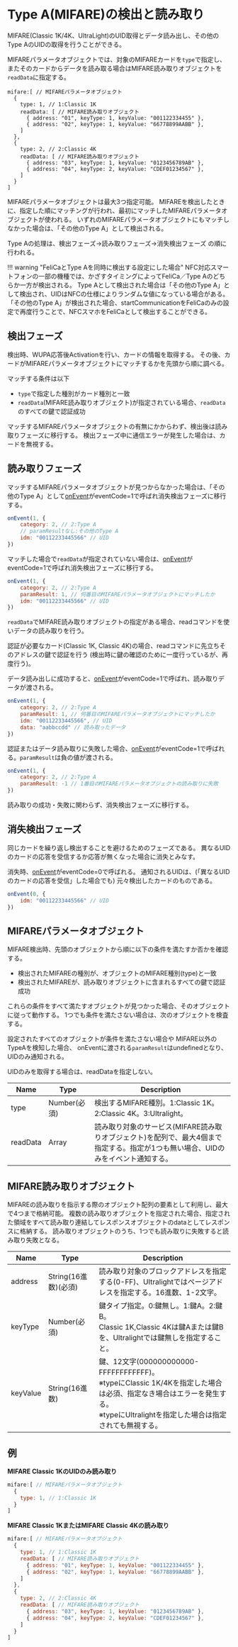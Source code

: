 # Type A(MIFARE)の検出と読み取り

MIFARE(Classic 1K/4K、UltraLight)のUID取得とデータ読み出し、その他のType AのUIDの取得を行うことができる。

MIFAREパラメータオブジェクトでは、対象のMIFAREカードを`type`で指定し、
またそのカードからデータを読み取る場合はMIFARE読み取りオブジェクトを`readData`に指定する。

```
mifare:[ // MIFAREパラメータオブジェクト
  {
    type: 1, // 1:Classic 1K
    readData: [ // MIFARE読み取りオブジェクト
      { address: "01", keyType: 1, keyValue: "001122334455" },
      { address: "02", keyType: 1, keyValue: "66778899AABB" },
    ]
  },
  {
    type: 2, // 2:Classic 4K
    readData: [ // MIFARE読み取りオブジェクト
      { address: "03", keyType: 1, keyValue: "0123456789AB" },
      { address: "04", keyType: 2, keyValue: "CDEF01234567" },
    ]
  }
]
```

MIFAREパラメータオブジェクトは最大3つ指定可能。
MIFAREを検出したときに、指定した順にマッチングが行われ、最初にマッチしたMIFAREパラメータオブジェクトが使われる。
いずれのMIFAREパラメータオブジェクトにもマッチしなかった場合は、「その他のType A」として検出される。

Type Aの処理は、検出フェーズ→読み取りフェーズ→消失検出フェーズ の順に行われる。

!!! warning "FeliCaとType Aを同時に検出する設定にした場合"
    NFC対応スマートフォンの一部の機種では、かざすタイミングによってFeliCa／Type Aのどちらか一方が検出される。
    Type Aとして検出された場合は「その他のType A」として検出され、UIDはNFCの仕様によりランダムな値になっている場合がある。
    「その他のType A」が検出された場合、startCommunicationをFeliCaのみの設定で再度行うことで、NFCスマホをFeliCaとして検出することができる。

## 検出フェーズ

検出時、WUPA応答後Activationを行い、カードの情報を取得する。
その後、カードがMIFAREパラメータオブジェクトにマッチするかを先頭から順に調べる。

マッチする条件は以下

- `type`で指定した種別がカード種別と一致
- `readData`(MIFARE読み取りオブジェクト)が指定されている場合、`readData`のすべての鍵で認証成功

マッチするMIFAREパラメータオブジェクトの有無にかからわず、検出後は読み取りフェーズに移行する。
検出フェーズ中に通信エラーが発生した場合は、カードを無視する。


## 読み取りフェーズ

マッチするMIFAREパラメータオブジェクトが見つからなかった場合は、「その他のType A」として[onEvent](paramonevent.md)がeventCode=1で呼ばれ消失検出フェーズに移行する。

```js
onEvent(1, {
    category: 2, // 2:Type A
    // paramResultなし:その他のType A
    idm: "00112233445566" // UID
})
```

マッチした場合で`readData`が指定されていない場合は、[onEvent](paramonevent.md)がeventCode=1で呼ばれ消失検出フェーズに移行する。

```js
onEvent(1, {
    category: 2, // 2:Type A
    paramResult: 1, // 何番目のMIFAREパラメータオブジェクトにマッチしたか
    idm: "00112233445566" // UID
})
```

`readData`でMIFARE読み取りオブジェクトの指定がある場合、readコマンドを使いデータの読み取りを行う。

認証が必要なカード(Classic 1K, Classic 4K)の場合、readコマンドに先立ちそのアドレスの鍵で認証を行う
(検出時に鍵の確認のために一度行っているが、再度行う)。

データ読み出しに成功すると、[onEvent](paramonevent.md)がeventCode=1で呼ばれ、読み取りデータが渡される。

```js
onEvent(1, {
    category: 2, // 2:Type A
    paramResult: 1, // 何番目のMIFAREパラメータオブジェクトにマッチしたか
    idm: "00112233445566", // UID
    data: "aabbccdd" // 読み取ったデータ
})
```

認証またはデータ読み取りに失敗した場合、[onEvent](paramonevent.md)がeventCode=1で呼ばれる。`paramResult`は負の値が渡される。

```js
onEvent(1, {
    category: 2, // 2:Type A
    paramResult: -1 // 1番目のMIFAREパラメータオブジェクトの読み取りに失敗
})
```

読み取りの成功・失敗に関わらず、消失検出フェーズに移行する。

## 消失検出フェーズ

同じカードを繰り返し検出することを避けるためのフェーズである。
異なるUIDのカードの応答を受信するか応答が無くなった場合に消失とみなす。

消失時、[onEvent](paramonevent.md)がeventCode=0で呼ばれる。
通知されるUIDは、(「異なるUIDのカードの応答を受信」した場合でも) 元々検出したカードのものである。

```js
onEvent(0, {
    idm: "00112233445566" // UID
})
```

## MIFAREパラメータオブジェクト

MIFARE検出時、先頭のオブジェクトから順に以下の条件を満たすか否かを確認する。

- 検出されたMIFAREの種別が、オブジェクトのMIFARE種別(type)と一致
- 検出されたMIFAREが、読み取りオブジェクトに含まれるすべての鍵で認証成功

これらの条件をすべて満たすオブジェクトが見つかった場合、そのオブジェクトに従って動作する。
1つでも条件を満たさない場合は、次のオブジェクトを検査する。

設定されたすべてのオブジェクトが条件を満たさない場合や MIFARE以外のTypeAを検知した場合、
onEventに渡される`paramResult`はundefinedとなり、UIDのみ通知される。

UIDのみを取得する場合は、readDataを指定しない。

| Name     | Type       | Description                                                             |
|----------|------------|-------------------------------------------------------------------------|
| type     | Number(必須) | 検出するMIFARE種別。1:Classic 1K。2:Classic 4K。3:Ultralight。                    |
| readData | Array      | 読み取り対象のサービス(MIFARE読み取りオブジェクト)を配列で、最大4個まで指定する。指定が1つも無い場合、UIDのみをイベント通知する。 |

## MIFARE読み取りオブジェクト

MIFAREの読み取りを指示する際のオブジェクト配列の要素として利用し、最大で4つまで格納可能。 複数の読み取りオブジェクトを指定された場合、指定された領域をすべて読み取り連結してレスポンスオブジェクトのdataとしてレスポンスに格納する。
読み取りオブジェクトのうち、1つでも読み取りに失敗すると読み取り失敗となる。

| Name     | Type             | Description                                                                                                                   |
|----------|------------------|-------------------------------------------------------------------------------------------------------------------------------|
| address  | String(16進数)(必須) | 読み取り対象のブロックアドレスを指定する(0-FF)、Ultralightではページアドレスを指定する。16進数、1-2文字。                                                               |
| keyType  | Number(必須)       | 鍵タイプ指定。0:鍵無し。1:鍵A。2:鍵B。<br/>Classic 1K,Classic 4Kは鍵Aまたは鍵Bを、Ultralightでは鍵無しを指定すること。                                            |
| keyValue | String(16進数)     | 鍵、12文字(000000000000-FFFFFFFFFFFF)。<br/>※typeにClassic 1K/4Kを指定した場合は必須、指定なき場合はエラーを発生する。<br/>※typeにUltralightを指定した場合は指定されても無視する。 |

## 例

**MIFARE Classic 1KのUIDのみ読み取り**

```js
mifare:[ // MIFAREパラメータオブジェクト
  {
    type: 1, // 1:Classic 1K
  }
]
```

**MIFARE Classic 1KまたはMIFARE Classic 4Kの読み取り**

```js
mifare:[ // MIFAREパラメータオブジェクト
  {
    type: 1, // 1:Classic 1K
    readData: [ // MIFARE読み取りオブジェクト
      { address: "01", keyType: 1, keyValue: "001122334455" },
      { address: "02", keyType: 1, keyValue: "66778899AABB" },
    ]
  },
  {
    type: 2, // 2:Classic 4K
    readData: [ // MIFARE読み取りオブジェクト
      { address: "03", keyType: 1, keyValue: "0123456789AB" },
      { address: "04", keyType: 2, keyValue: "CDEF01234567" },
    ]
  }
]
```
